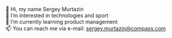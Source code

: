 👋 Hi, my name Sergey Murtazin  
👀 I’m interested in technologies and sport  
🌱 I’m currently learning product management  
📫 You can reach me via e-mail: sergey.murtazin@compass.com  
